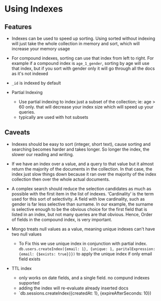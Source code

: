 # Using Indexes

## Features

* Indexes can be used to speed up sorting. Using sorted without indexing will just take the whole collection in memory and sort, which will increase your memory usage

* For compound indexes, sorting can use that index from left to right. For example if a compound index is `age_1_gender`, sorting by age will use that index, but if you sort with gender only it will go through all the docs as it's not indexed
* `_id` is indexed by default

* Partial Indexing
    * Use partial indexing to index just a subset of the collection; ie: age > 60 only. that will decrease your index size which will speed up your queries.
    * typically are used with hot subsets

## Caveats

* Indexes should be easy to sort (integer, short text), cause sorting and searching becomes harder and takes longer. So longer the index, the slower our reading and writing.

* If we have an index over a value, and a query to that value but it almost return the majority of the documents in the collection. In that case, the index just slow things down because it ran over the majority of the index collection then over the whole actual documents.

* A complex search should reduce the selection candidates as much as possible with the first item in the list of indexes. ‘Cardinality’ is the term used for this sort of selectivity. A field with low cardinality, such as gender is far less selective than surname. In our example, the surname is selective enough to be the obvious choice for the first field that is listed in an index, but not many queries are that obvious. Hence, Order of fields in the compound index, is very important. 

* Mongo treats null values as a value, meaning unique indexes can't have two null values
    * To Fix this we use unique index in conjunction with partial index. `db.users.createIndex({email: 1}, {unique: 1, paritalExpression: {email: {$exists: true}}})` to apply the unique index if only email field exists

* TTL index 
    * only works on date fields, and a single field. no compund indexes supported
    * adding the index will re-evaluate already inserted docs
    * `db.sessions.createIndex({createdAt: 1}, {expireAfterSeconds: 10})

